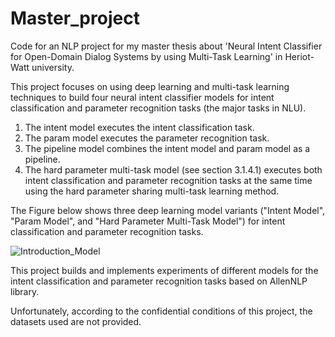 # Master_project

Code for an NLP project for my master thesis about 'Neural Intent Classifier for Open-Domain Dialog Systems by using
Multi-Task Learning' in Heriot-Watt university. 


This project focuses on using deep learning and multi-task learning techniques to build four neural intent classifier models for intent classification and parameter recognition tasks (the major tasks in NLU).

1. The intent model executes the intent classification task.
2. The param model executes the parameter recognition task.
3. The pipeline model combines the intent model and param model as a pipeline.
4. The hard parameter multi-task model (see section 3.1.4.1) executes both intent classification and parameter recognition tasks at the same time using the hard parameter sharing multi-task learning method.


The Figure below shows three deep learning model variants ("Intent Model", "Param Model", and "Hard Parameter Multi-Task Model") for intent classification and parameter recognition tasks.

![Introduction_Model](https://user-images.githubusercontent.com/35661072/63275506-86de2100-c299-11e9-9774-c88a786854b1.png)


This project builds and implements experiments of different models for the intent classification and parameter recognition tasks based on AllenNLP library.


Unfortunately, according to the confidential conditions of this project, the datasets used are not provided.

